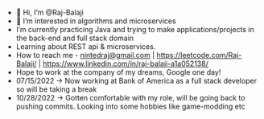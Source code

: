 - 👋 Hi, I’m @Raj-Balaji
- 👀 I’m interested in algorithms and microservices
-  I’m currently practicing Java and trying to make applications/projects in the back-end and full stack domain
-  Learning about REST api & microservices. 
-  How to reach me -  nintedraj@gmail.com | https://leetcode.com/Raj-Balaji/ | https://www.linkedin.com/in/raj-balaji-a1a052138/
- Hope to work at the company of my dreams, Google one day!
- 07/15/2022 -> Now working at Bank of America as a full stack developer so will be taking a break
- 10/28/2022 -> Gotten comfortable with my role, will be going back to pushing commits. Looking into some hobbies like game-modding etc
